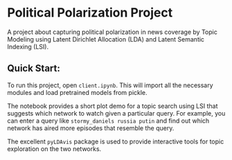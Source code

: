 # Political Polarization Project 

A project about capturing political polarization in news coverage by Topic Modeling using Latent Dirichlet Allocation (LDA) and Latent Semantic Indexing (LSI).



## Quick Start:

To run this project, open `client.ipynb`. This will import all the necessary modules and load pretrained models from pickle.  

The notebook provides a short plot demo for a topic search using LSI that suggests which network to watch given a particular query. For example, you can enter a query like  `stormy_daniels russia putin` and find out which network has aired more episodes that resemble the query.

The excellent `pyLDAvis` package is used to provide interactive tools for topic exploration on the two networks. 

